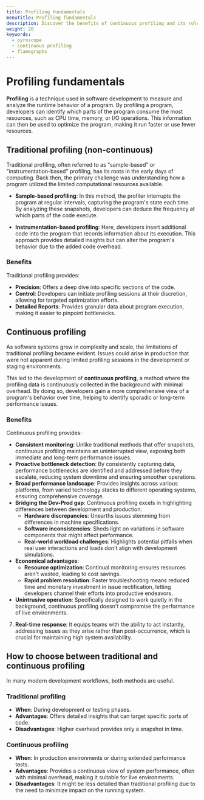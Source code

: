 ```yaml
---
title: Profiling fundamentals
menuTitle: Profiling fundamentals
description: Discover the benefits of continuous profiling and its role in modern application performance analysis.
weight: 20
keywords:
  - pyroscope
  - continuous profiling
  - flamegraphs
---
```


# Profiling fundamentals

**Profiling** is a technique used in software development to measure and analyze the runtime behavior of a program. By profiling a program, developers can identify which parts of the program consume the most resources, such as CPU time, memory, or I/O operations. This information can then be used to optimize the program, making it run faster or use fewer resources.

## Traditional profiling (non-continuous)

Traditional profiling, often referred to as "sample-based" or "instrumentation-based" profiling, has its roots in the early days of computing. Back then, the primary challenge was understanding how a program utilized the limited computational resources available.

- **Sample-based profiling**: In this method, the profiler interrupts the program at regular intervals, capturing the program's state each time. By analyzing these snapshots, developers can deduce the frequency at which parts of the code execute.

- **Instrumentation-based profiling**: Here, developers insert additional code into the program that records information about its execution. This approach provides detailed insights but can alter the program's behavior due to the added code overhead.

### Benefits

Traditional profiling provides:

- **Precision**: Offers a deep dive into specific sections of the code.
- **Control**: Developers can initiate profiling sessions at their discretion, allowing for targeted optimization efforts.
- **Detailed Reports**: Provides granular data about program execution, making it easier to pinpoint bottlenecks.

## Continuous profiling

As software systems grew in complexity and scale, the limitations of traditional profiling became evident. Issues could arise in production that were not apparent during limited profiling sessions in the development or staging environments.

This led to the development of **continuous profiling**, a method where the profiling data is continuously collected in the background with minimal overhead. By doing so, developers gain a more comprehensive view of a program's behavior over time, helping to identify sporadic or long-term performance issues.

### Benefits

Continuous profiling provides:

- **Consistent monitoring**: Unlike traditional methods that offer snapshots, continuous profiling maintains an uninterrupted view, exposing both immediate and long-term performance issues.
- **Proactive bottleneck detection**: By consistently capturing data, performance bottlenecks are identified and addressed before they escalate, reducing system downtime and ensuring smoother operations.
- **Broad performance landscape**: Provides insights across various platforms, from varied technology stacks to different operating systems, ensuring comprehensive coverage.
- **Bridging the Dev-Prod gap**: Continuous profiling excels in highlighting differences between development and production:
    - **Hardware discrepancies**: Unearths issues stemming from differences in machine specifications.
    - **Software inconsistencies**: Sheds light on variations in software components that might affect performance.
    - **Real-world workload challenges**: Highlights potential pitfalls when real user interactions and loads don't align with development simulations.
- **Economical advantages**:
    - **Resource optimization**: Continual monitoring ensures resources aren't wasted, leading to cost savings.
    - **Rapid problem resolution**: Faster troubleshooting means reduced time and monetary investment in issue rectification, letting developers channel their efforts into productive endeavors.
- **Unintrusive operation**: Specifically designed to work quietly in the background, continuous profiling doesn't compromise the performance of live environments.
7. **Real-time response**: It equips teams with the ability to act instantly, addressing issues as they arise rather than post-occurrence, which is crucial for maintaining high system availability.

## How to choose between traditional and continuous profiling

In many modern development workflows, both methods are useful.

### Traditional profiling

  - **When**: During development or testing phases.
  - **Advantages**: Offers detailed insights that can target specific parts of code.
  - **Disadvantages**: Higher overhead provides only a snapshot in time.

### Continuous profiling

  - **When**: In production environments or during extended performance tests.
  - **Advantages**: Provides a continuous view of system performance, often with minimal overhead, making it suitable for live environments.
  - **Disadvantages**: It might be less detailed than traditional profiling due to the need to minimize impact on the running system.